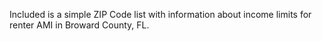 Included is a simple ZIP Code list with information about income limits for renter AMI in Broward County, FL.
